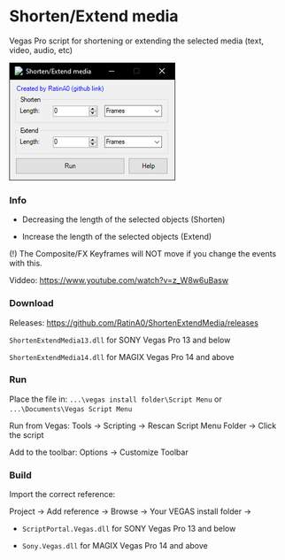 # Shorten/Extend media

Vegas Pro script for shortening or extending the selected media (text, video, audio, etc)

![](previewPic.png)

### Info

- Decreasing the length of the selected objects (Shorten)

- Increase the length of the selected objects (Extend)

(!) The Composite/FX Keyframes will NOT move if you change the events with this.

Viddeo: https://www.youtube.com/watch?v=z_W8w6uBasw

### Download

Releases: https://github.com/RatinA0/ShortenExtendMedia/releases

`ShortenExtendMedia13.dll` for SONY Vegas Pro 13 and below

`ShortenExtendMedia14.dll` for MAGIX Vegas Pro 14 and above

### Run

Place the file in: `...\vegas install folder\Script Menu` or `...\Documents\Vegas Script Menu`

Run from Vegas: Tools -> Scripting -> Rescan Script Menu Folder -> Click the script

Add to the toolbar: Options -> Customize Toolbar

### Build

Import the correct reference:

Project -> Add reference -> Browse -> Your VEGAS install folder ->

- `ScriptPortal.Vegas.dll` for SONY Vegas Pro 13 and below

- `Sony.Vegas.dll` for MAGIX Vegas Pro 14 and above

